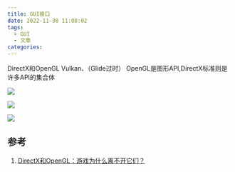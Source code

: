 ```yaml
---
title: GUI接口
date: 2022-11-30 11:08:02
tags:
  - GUI
  - 文章
categories:
---
```

DirectX和OpenGL Vulkan、（Glide过时）
OpenGL是图形API,DirectX标准则是许多API的集合体

![](https://s2.loli.net/2022/11/30/JV3u9Eq65eH2Sam.png)

![](https://s2.loli.net/2022/11/30/bya3qoHrXxJegZO.png)

![](https://s2.loli.net/2022/11/30/EmOecDWAyjRhgCZ.png)
## 参考

1. [DirectX和OpenGL：游戏为什么离不开它们？](https://www.bilibili.com/video/BV1vb411h7DD/?spm_id_from=333.337.search-card.all.click&vd_source=d48f281ea63ee780abaa65c5ecb35e14)